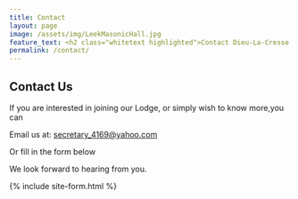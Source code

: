 ```yaml
---
title: Contact
layout: page
image: /assets/img/LeekMasonicHall.jpg
feature_text: <h2 class="whitetext highlighted">Contact Dieu-La-Cresse Lodge No. 4169</h2>
permalink: /contact/
---
```

## Contact Us

If you are interested in joining our Lodge, or simply wish to know more,you can

Email us at: secretary_4169@yahoo.com

Or fill in the form below

We look forward to hearing from you.

{% include site-form.html %}


